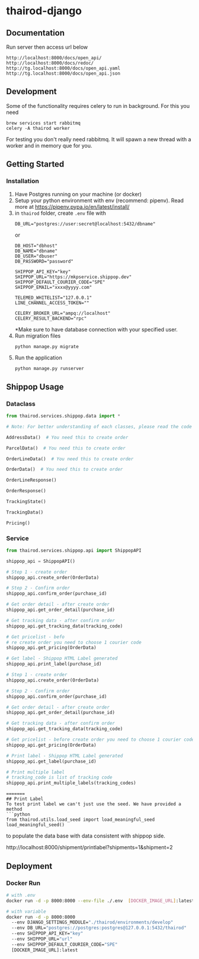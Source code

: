 # thairod-django

## Documentation

Run server then access url below

```
http://localhost:8000/docs/open_api/
http://localhost:8000/docs/redoc/
http://tg.localhost:8000/docs/open_api.yaml
http://tg.localhost:8000/docs/open_api.json
```

## Development

Some of the functionality requires celery to run in background. For this you need

```
brew services start rabbitmq
celery -A thairod worker
```

For testing you don't really need rabbitmq. 
It will spawn a new thread with a worker and  in memory que for you.

## Getting Started

### Installation

1. Have Postgres running on your machine (or docker)
2. Setup your python environment with env (recommend: pipenv). Read more at https://pipenv.pypa.io/en/latest/install/
3. in `thairod` folder, create `.env` file with
   ```
   DB_URL="postgres://user:secret@localhost:5432/dbname"
   ```
   or
   ```
   DB_HOST="dbhost"
   DB_NAME="dbname"
   DB_USER="dbuser"
   DB_PASSWORD="password"
   
   SHIPPOP_API_KEY="key"
   SHIPPOP_URL="https://mkpservice.shippop.dev"
   SHIPPOP_DEFAULT_COURIER_CODE="SPE"
   SHIPPOP_EMAIL="xxxx@yyyy.com"
   
   TELEMED_WHITELIST="127.0.0.1"
   LINE_CHANNEL_ACCESS_TOKEN=""
   
   CELERY_BROKER_URL="ampq://localhost"
   CELERY_RESULT_BACKEND="rpc"
   ```
   *Make sure to have database connection with your specified user.
4. Run migration files
   ```sh
   python manage.py migrate
   ```
5. Run the application
   ```
   python manage.py runserver
   ```

## Shippop Usage

### Dataclass

```python
from thairod.services.shippop.data import *

# Note: For better understanding of each classes, please read the code 

AddressData()  # You need this to create order

ParcelData()  # You need this to create order

OrderLineData()  # You need this to create order

OrderData()  # You need this to create order

OrderLineResponse()

OrderResponse()

TrackingState()

TrackingData()

Pricing()
```

### Service

```python
from thairod.services.shippop.api import ShippopAPI

shippop_api = ShippopAPI()

# Step 1 - create order
shippop_api.create_order(OrderData)

# Step 2 - Confirm order
shippop_api.confirm_order(purchase_id)

# Get order detail - after create order
shippop_api.get_order_detail(purchase_id)

# Get tracking data - after confirm order
shippop_api.get_tracking_data(tracking_code)

# Get pricelist - befo
# re create order you need to choose 1 courier code
shippop_api.get_pricing(OrderData)

# Get label - Shippop HTML Label generated
shippop_api.print_label(purchase_id)

# Step 1 - create order
shippop_api.create_order(OrderData)

# Step 2 - Confirm order
shippop_api.confirm_order(purchase_id)

# Get order detail - after create order
shippop_api.get_order_detail(purchase_id)

# Get tracking data - after confirm order
shippop_api.get_tracking_data(tracking_code)

# Get pricelist - before create order you need to choose 1 courier code
shippop_api.get_pricing(OrderData)

# Print label - Shippop HTML Label generated
shippop_api.get_label(purchase_id)

# Print multiple label
# tracking_code is list of tracking code
shippop_api.print_multiple_labels(tracking_codes)
```

```
=======
## Print Label
To test print label we can't just use the seed. We have provided a method
```python
from thairod.utils.load_seed import load_meaningful_seed
load_meaningful_seed()
```

to populate the data base with data consistent with shippop side.

http://localhost:8000/shipment/printlabel?shipments=1&shipment=2

## Deployment

### Docker Run

```bash
# with .env
docker run -d -p 8000:8000 --env-file ./.env  [DOCKER_IMAGE_URL]:latest

# with variable
docker run -d -p 8000:8000 
  --env DJANGO_SETTINGS_MODULE="./thairod/environments/develop" 
  --env DB_URL="postgres://postgres:postgres@127.0.0.1:5432/thairod"
  --env SHIPPOP_API_KEY="key"
  --env SHIPPOP_URL="url"
  --env SHIPPOP_DEFAULT_COURIER_CODE="SPE"  
  [DOCKER_IMAGE_URL]:latest

